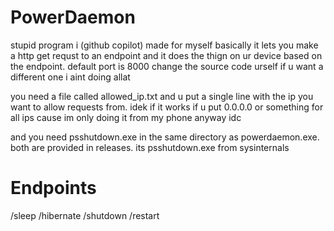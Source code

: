 # PowerDaemon
stupid program i (github copilot) made for myself basically it lets you make a http get requst to an endpoint and it does the thign on ur device based on the endpoint. default port is 8000 change the source code urself if u want a different one i aint doing allat

you need a file called allowed_ip.txt and u put a single line with the ip you want to allow requests from. idek if it works if u put 0.0.0.0 or something for all ips cause im only doing it from my phone anyway idc

and you need psshutdown.exe in the same directory as powerdaemon.exe. both are provided in releases. its psshutdown.exe from sysinternals

# Endpoints
/sleep /hibernate /shutdown /restart
